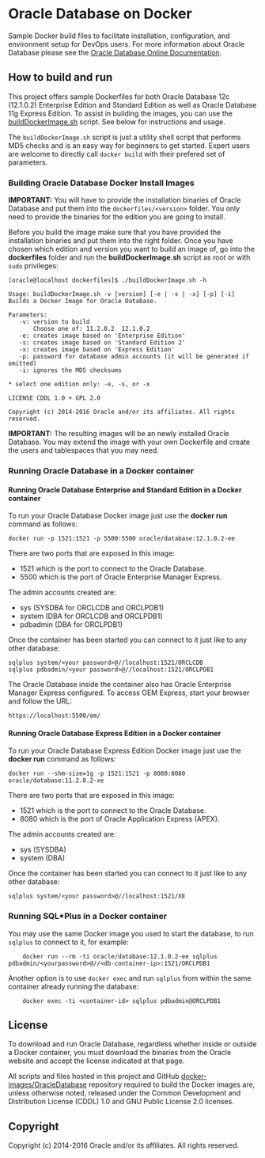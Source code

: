 Oracle Database on Docker
===============
Sample Docker build files to facilitate installation, configuration, and environment setup for DevOps users. For more information about Oracle Database please see the [Oracle Database Online Documentation](http://docs.oracle.com/database/121/index.htm).

## How to build and run
This project offers sample Dockerfiles for both Oracle Database 12c (12.1.0.2) Enterprise Edition and Standard Edition as well as Oracle Database 11g Express Edition. To assist in building the images, you can use the [buildDockerImage.sh](dockerfiles/buildDockerImage.sh) script. See below for instructions and usage.

The `buildDockerImage.sh` script is just a utility shell script that performs MD5 checks and is an easy way for beginners to get started. Expert users are welcome to directly call `docker build` with their prefered set of parameters.

### Building Oracle Database Docker Install Images
**IMPORTANT:** You will have to provide the installation binaries of Oracle Database and put them into the `dockerfiles/<version>` folder. You only need to provide the binaries for the edition you are going to install.

Before you build the image make sure that you have provided the installation binaries and put them into the right folder. Once you have chosen which edition and version you want to build an image of, go into the **dockerfiles** folder and run the **buildDockerImage.sh** script as root or with `sudo` privileges:

	[oracle@localhost dockerfiles]$ ./buildDockerImage.sh -h
	
	Usage: buildDockerImage.sh -v [version] [-e | -s | -x] [-p] [-i]
	Builds a Docker Image for Oracle Database.
	
	Parameters:
	   -v: version to build
	       Choose one of: 11.2.0.2  12.1.0.2
	   -e: creates image based on 'Enterprise Edition'
	   -s: creates image based on 'Standard Edition 2'
	   -x: creates image based on 'Express Edition'
	   -p: password for database admin accounts (it will be generated if omitted)
	   -i: ignores the MD5 checksums
	
	* select one edition only: -e, -s, or -x
	
	LICENSE CDDL 1.0 + GPL 2.0
	
	Copyright (c) 2014-2016 Oracle and/or its affiliates. All rights reserved.

**IMPORTANT:** The resulting images will be an newly installed Oracle Database. You may extend the image with your own Dockerfile and create the users and tablespaces that you may need.

### Running Oracle Database in a Docker container

#### Running Oracle Database Enterprise and Standard Edition in a Docker container
To run your Oracle Database Docker image just use the **docker run** command as follows:

	docker run -p 1521:1521 -p 5500:5500 oracle/database:12.1.0.2-ee

There are two ports that are exposed in this image:
* 1521 which is the port to connect to the Oracle Database.
* 5500 which is the port of Oracle Enterprise Manager Express.

The admin accounts created are:
* sys (SYSDBA for ORCLCDB and ORCLPDB1)
* system (DBA for ORCLCDB and ORCLPDB1)
* pdbadmin (DBA for ORCLPDB1)

Once the container has been started you can connect to it just like to any other database:

	sqlplus system/<your password>@//localhost:1521/ORCLCDB
	sqlplus pdbadmin/<your password>@//localhost:1521/ORCLPDB1

The Oracle Database inside the container also has Oracle Enterprise Manager Express configured. To access OEM Express, start your browser and follow the URL:

	https://localhost:5500/em/

#### Running Oracle Database Express Edition in a Docker container
To run your Oracle Database Express Edition Docker image just use the **docker run** command as follows:

	docker run --shm-size=1g -p 1521:1521 -p 8080:8080 oracle/database:11.2.0.2-xe

There are two ports that are exposed in this image:
* 1521 which is the port to connect to the Oracle Database.
* 8080 which is the port of Oracle Application Express (APEX).

The admin accounts created are:
* sys (SYSDBA)
* system (DBA)

Once the container has been started you can connect to it just like to any other database:

	sqlplus system/<your password>@//localhost:1521/XE

### Running SQL*Plus in a Docker container
You may use the same Docker image you used to start the database, to run `sqlplus` to connect to it, for example:

        docker run --rm -ti oracle/database:12.1.0.2-ee sqlplus pdbadmin/<yourpassword>@//<db-container-ip>:1521/ORCLPDB1

Another option is to use `docker exec` and run `sqlplus` from within the same container already running the database:

        docker exec -ti <container-id> sqlplus pdbadmin@ORCLPDB1

## License
To download and run Oracle Database, regardless whether inside or outside a Docker container, you must download the binaries from the Oracle website and accept the license indicated at that page.

All scripts and files hosted in this project and GitHub [docker-images/OracleDatabase](./) repository required to build the Docker images are, unless otherwise noted, released under the Common Development and Distribution License (CDDL) 1.0 and GNU Public License 2.0 licenses.

## Copyright
Copyright (c) 2014-2016 Oracle and/or its affiliates. All rights reserved.
